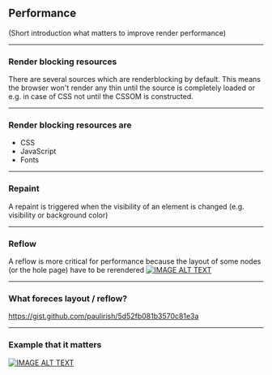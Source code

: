 ## Performance
(Short introduction what matters to improve render performance)

---
### Render blocking resources
There are several sources which are renderblocking by default. This means the browser won't render any thin until the source is
completely loaded or e.g. in case of CSS not until the CSSOM is constructed. 

---
### Render blocking resources are

* CSS
* JavaScript
* Fonts

---
### Repaint
A repaint is triggered when the visibility of an element is changed (e.g. visibility or background color)


---
### Reflow
A reflow is more critical for performance because the layout of some nodes (or the hole page) have to be rerendered
[![IMAGE ALT TEXT](http://img.youtube.com/vi/dndeRnzkJDU/0.jpg)](https://www.youtube.com/watch?v=dndeRnzkJDU "Gecko Reflow Visualization - Wikipedia")

--- 
### What foreces layout / reflow?
https://gist.github.com/paulirish/5d52fb081b3570c81e3a


---
### Example that it matters
[![IMAGE ALT TEXT](http://img.youtube.com/vi/2vFrZXWiwIc/0.jpg)](https://www.youtube.com/watch?v=2vFrZXWiwIc "Troubleshooting rendering performance issues")